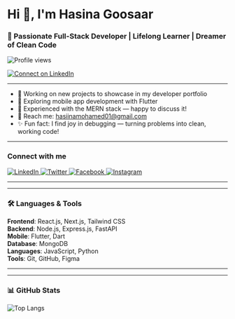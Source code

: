 <h1 align="left">Hi 👋, I'm Hasina Goosaar</h1>
<h3 align="left">🚀 Passionate Full-Stack Developer | Lifelong Learner | Dreamer of Clean Code</h3>


<p align="left">
  <img src="https://komarev.com/ghpvc/?username=hasina-mohamed&label=Profile%20views&color=0e75b6&style=flat" alt="Profile views" />
</p>

<p align="left">
  <a href="https://www.linkedin.com/in/hasina-goosaar-357756268/" target="_blank">
    <img src="https://img.shields.io/badge/LinkedIn-Connect-blue?logo=linkedin&style=for-the-badge" alt="Connect on LinkedIn" />
  </a>
</p>


---

- 💼 Working on new projects to showcase in my developer portfolio  
- 📱 Exploring mobile app development with Flutter  
- 🧠 Experienced with the MERN stack — happy to discuss it!  
- 📧 Reach me: hasiinamohamed01@gmail.com  
- ✨ Fun fact: I find joy in debugging — turning problems into clean, working code!


---

<h3>Connect with me</h3>
<p>
  <a href="https://www.linkedin.com/in/hasina-goosaar-357756268/" target="_blank">
    <img src="https://img.shields.io/badge/LinkedIn-Connect-blue?logo=linkedin&style=for-the-badge" alt="LinkedIn" />
  </a>
  <a href="https://twitter.com/hasinaa_ahmed" target="_blank">
    <img src="https://img.shields.io/badge/Twitter-Follow-blue?logo=twitter&style=for-the-badge" alt="Twitter" />
  </a>
  <a href="https://facebook.com/share/1JCkbeH4T2" target="_blank">
    <img src="https://img.shields.io/badge/Facebook-Follow-1877F2?logo=facebook&style=for-the-badge" alt="Facebook" />
  </a>
  <a href="https://instagram.com/hgoosaar" target="_blank">
    <img src="https://img.shields.io/badge/Instagram-Follow-E4405F?logo=instagram&style=for-the-badge" alt="Instagram" />
  </a>
</p>


---

---

### 🛠 Languages & Tools

**Frontend**: React.js, Next.js, Tailwind CSS  
**Backend**: Node.js, Express.js, FastAPI  
**Mobile**: Flutter, Dart  
**Database**: MongoDB  
**Languages**: JavaScript, Python  
**Tools**: Git, GitHub, Figma

---





---

### 📊 GitHub Stats

![Top Langs](https://github-readme-stats.vercel.app/api/top-langs/?username=hasina-mohamed&layout=compact&theme=default)

